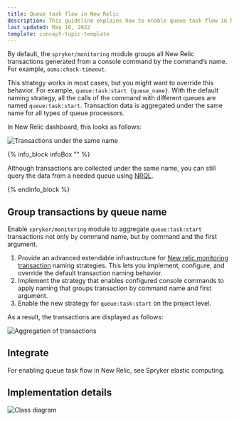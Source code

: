 ```yaml
---
title: Queue task flow in New Relic
description: This guideline explains how to enable queue task flow in New Relic.
last_updated: May 16, 2022
template: concept-topic-template
---
```


By default, the `spryker/monitoring` module groups all New Relic transactions generated from a console command by the command’s name. For example, `ooms:check-timeout`.

This strategy works in most cases, but you might want to override this behavior. For example, `queue:task:start {queue_name}`. With the default naming strategy, all the calls of the command with different queues are named `queue:task:start`. Transaction data is aggregated under the same name for all types of queue processors.

In New Relic dashboard, this looks as follows:

![Transactions under the same name](https://spryker.s3.eu-central-1.amazonaws.com/docs/scos/dev/guidelines/performance-guidelines/elastic-computing/enable-queue-task-flow-in-new-relic.md/transactions-under-the-same-name.png)

{% info_block infoBox "" %}

Although transactions are collected under the same name, you can still query the data from a needed queue using [NRQL](https://docs.newrelic.com/docs/query-your-data/nrql-new-relic-query-language/get-started/nrql-syntax-clauses-functions/).

{% endinfo_block %}



## Group transactions by queue name

Enable `spryker/monitoring` module to aggregate `queue:task:start` transactions not only by command name, but by command and the first argument.

1. Provide an advanced extendable infrastructure for [New relic monitoring transaction](https://docs.newrelic.com/docs/apm/transactions/intro-transactions/transactions-new-relic-apm/) naming strategies. This lets you implement, configure, and override the default transaction naming behavior.
2. Implement the strategy that enables configured console commands to apply naming that groups transaction by command name and first argument.
3. Enable the new strategy for `queue:task:start` on the project level.

As a result, the transactions are displayed as follows:

![Aggregation of transactions](https://spryker.s3.eu-central-1.amazonaws.com/docs/scos/dev/guidelines/performance-guidelines/elastic-computing/enable-queue-task-flow-in-new-relic.md/transactions-under-the-same-name.png)

## Integrate

For enabling queue task flow in New Relic, see Spryker elastic computing.

## Implementation details
![Class diagram]()
